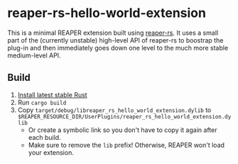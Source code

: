 # reaper-rs-hello-world-extension

This is a minimal REAPER extension built using [reaper-rs](https://github.com/helgoboss/reaper-rs). It uses a small part of the (currently unstable) high-level API of reaper-rs to boostrap the plug-in and then immediately goes down one level to the much more stable medium-level API.

## Build

1. [Install latest stable Rust](https://www.rust-lang.org/)
2. Run `cargo build`
1. Copy `target/debug/libreaper_rs_hello_world_extension.dylib` to `$REAPER_RESOURCE_DIR/UserPlugins/reaper_rs_hello_world_extension.dylib`
   - Or create a symbolic link so you don't have to copy it again after each build.
   - Make sure to remove the `lib` prefix! Otherwise, REAPER won't load your extension.